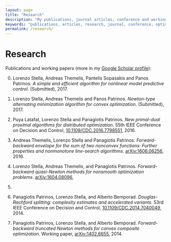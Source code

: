 ```yaml
---
layout: page
title: "Research"
description: "My publications, journal articles, conference and working papers and research-related stuff."
keywords: "publications, articles, research, journal, conference, optimization, nonsmooth, proximal, splitting"
permalink: /research/
---
```


# Research

Publications and working papers (more in my [Google Scholar profile](https://scholar.google.com/citations?user=Y3ag8YsAAAAJ&hl=en)):

0. Lorenzo Stella, Andreas Themelis, Pantelis Sopasakis and Panos Patrinos. *A simple and efficient algorithm for nonlinear model predictive control*. (Submitted), 2017.

0. Lorenzo Stella, Andreas Themelis and Panos Patrinos. *Newton-type alternating minimization algorithm for convex optimization*. (Submitted), 2017.

0. Puya Latafat, Lorenzo Stella and Panagiotis Patrinos.
*New primal-dual proximal algorithms for distributed optimization*.
55th IEEE Conference on Decision and Control, [10.1109/CDC.2016.7798551](https://doi.org/10.1109/CDC.2016.7798551), 2016.

0. Andreas Themelis, Lorenzo Stella and Panagiotis Patrinos.
*Forward-backward envelope for the sum of two nonconvex functions: Further properties and nonmonotone line-search algorithms*.
[arXiv:1606.06256](http://arxiv.org/abs/1606.06256), 2016.

0. Lorenzo Stella, Andreas Themelis, and Panagiotis Patrinos.
*Forward-backward quasi-Newton methods for nonsmooth optimization problems*.
[arXiv:1604.08096](http://arxiv.org/abs/1604.08096),
2016.

0. Panagiotis Patrinos, Lorenzo Stella, and Alberto Bemporad.
*Douglas-Rachford splitting: complexity estimates and accelerated variants*.
53rd IEEE Conference on Decision and Control, [10.1109/CDC.2014.7040049](https://doi.org/10.1109/CDC.2014.7040049), 2014.

0. Panagiotis Patrinos, Lorenzo Stella, and Alberto Bemporad.
*Forward-backward truncated Newton methods for convex composite optimization*.
Working paper, [arXiv:1402.6655](http://arxiv.org/abs/1402.6655), 2014.
